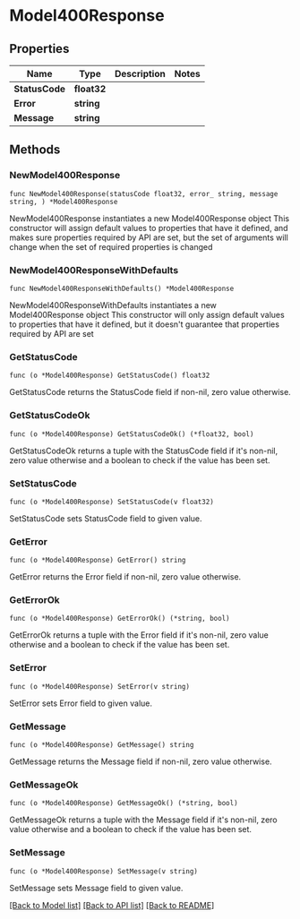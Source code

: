 # Model400Response

## Properties

Name | Type | Description | Notes
------------ | ------------- | ------------- | -------------
**StatusCode** | **float32** |  | 
**Error** | **string** |  | 
**Message** | **string** |  | 

## Methods

### NewModel400Response

`func NewModel400Response(statusCode float32, error_ string, message string, ) *Model400Response`

NewModel400Response instantiates a new Model400Response object
This constructor will assign default values to properties that have it defined,
and makes sure properties required by API are set, but the set of arguments
will change when the set of required properties is changed

### NewModel400ResponseWithDefaults

`func NewModel400ResponseWithDefaults() *Model400Response`

NewModel400ResponseWithDefaults instantiates a new Model400Response object
This constructor will only assign default values to properties that have it defined,
but it doesn't guarantee that properties required by API are set

### GetStatusCode

`func (o *Model400Response) GetStatusCode() float32`

GetStatusCode returns the StatusCode field if non-nil, zero value otherwise.

### GetStatusCodeOk

`func (o *Model400Response) GetStatusCodeOk() (*float32, bool)`

GetStatusCodeOk returns a tuple with the StatusCode field if it's non-nil, zero value otherwise
and a boolean to check if the value has been set.

### SetStatusCode

`func (o *Model400Response) SetStatusCode(v float32)`

SetStatusCode sets StatusCode field to given value.


### GetError

`func (o *Model400Response) GetError() string`

GetError returns the Error field if non-nil, zero value otherwise.

### GetErrorOk

`func (o *Model400Response) GetErrorOk() (*string, bool)`

GetErrorOk returns a tuple with the Error field if it's non-nil, zero value otherwise
and a boolean to check if the value has been set.

### SetError

`func (o *Model400Response) SetError(v string)`

SetError sets Error field to given value.


### GetMessage

`func (o *Model400Response) GetMessage() string`

GetMessage returns the Message field if non-nil, zero value otherwise.

### GetMessageOk

`func (o *Model400Response) GetMessageOk() (*string, bool)`

GetMessageOk returns a tuple with the Message field if it's non-nil, zero value otherwise
and a boolean to check if the value has been set.

### SetMessage

`func (o *Model400Response) SetMessage(v string)`

SetMessage sets Message field to given value.



[[Back to Model list]](../README.md#documentation-for-models) [[Back to API list]](../README.md#documentation-for-api-endpoints) [[Back to README]](../README.md)


